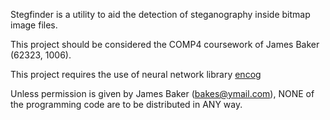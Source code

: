 Stegfinder is a utility to aid the detection of steganography inside bitmap image files.

This project should be considered the COMP4 coursework of James Baker (62323, 1006).

This project requires the use of neural network library [encog](https://github.com/encog/encog-java-core)

Unless permission is given by James Baker (bakes@ymail.com), NONE of the programming code are to be distributed in ANY way.
